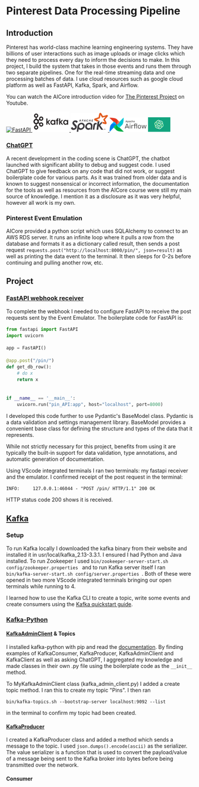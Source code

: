 # Pinterest Data Processing Pipeline
## Introduction

Pinterest has world-class machine learning engineering systems. They have billions of user interactions such as image uploads or image clicks which they need to process every day to inform the decisions to make. In this project, I build the system that takes in those events and runs them through two separate pipelines. One for the real-time streaming data and one processing batches of data. I use cloud resources such as google cloud platform as well as FastAPI, Kafka, Spark, and Airflow. 

You can watch the AICore introduction video for [The Pinterest Project](https://youtu.be/f8VNs1pmhb0) on Youtube.

<a href="https://fastapi.tiangolo.com/"><img src="https://fastapi.tiangolo.com/img/logo-margin/logo-teal.png" alt="FastAPI" width="100"/> </a> <a href="https://kafka-python.readthedocs.io/en/master/index.html"> <img src="pictures/kafka_highres.png" alt="Kafka" width="100"/> </a> <a href="https://spark.apache.org/docs/latest/api/python/"><img src="pictures/Apache_Spark_logo.svg.png" alt="Spark" width="100"/></a><a href="https://airflow.apache.org/docs/"> <img src="pictures/AirflowLogo.png" alt="Airflow" width="100"/></a> <a href="https://chat.openai.com/chat"><img src="pictures/chatgpt.jpg" alt="ChatGPT" width="60"/></a>

### [ChatGPT](https://chat.openai.com/chat)

A recent development in the coding scene is ChatGPT, the chatbot launched with significant ability to debug and suggest code. I used ChatGPT to give feedback on any code that did not work, or suggest boilerplate code for various parts. As it was trained from older data and is known to suggest nonsensical or incorrect information, the documentation for the tools as well as resources from the AICore course were still my main source of knowledge. I mention it as a disclosure as it was very helpful, however all work is my own. 

### Pinterest Event Emulation

AICore provided a python script which uses SQLAlchemy to connect to an AWS RDS server. It runs an infinite loop where it pulls a row from the database and formats it as a dictionary called result, then sends a post request `requests.post("http://localhost:8000/pin/", json=result)` as well as printing the data event to the terminal. It then sleeps for 0-2s before continuing and pulling another row, etc. 

## Project 

### [FastAPI webhook receiver](API/pin_api.py) 
To complete the webhook I needed to configure FastAPI to receive the post requests sent by the Event Emulator. The boilerplate code for FastAPI is:

```python
from fastapi import FastAPI
import uvicorn

app = FastAPI()

@app.post("/pin/")
def get_db_row():
    # do x
    return x


if __name__ == '__main__':
    uvicorn.run("pin_API:app", host="localhost", port=8000)
```

I developed this code further to use Pydantic's BaseModel class. Pydantic is a data validation and settings management library. BaseModel provides a convenient base class for defining the structure and types of the data that it represents. 

While not strictly necessary for this project, benefits from using it are typically the built-in support for data validation, type annotations, and automatic generation of documentation.

Using VScode integrated terminals I ran two terminals: my fastapi receiver and the emulator. I confirmed receipt of the post request in the terminal:
```
INFO:     127.0.0.1:46044 - "POST /pin/ HTTP/1.1" 200 OK
```
HTTP status code 200 shows it is received.

## [Kafka](https://kafka.apache.org/)
### Setup
To run Kafka locally I downloaded the kafka binary from their website and installed it in usr/local/kafka_2.13-3.3.1. I ensured I had Python and Java installed.
To run Zookeeper I used `bin/zookeeper-server-start.sh config/zookeeper.properties
` and to run Kafka server itself I ran `bin/kafka-server-start.sh config/server.properties
`. Both of these were opened in two more VScode integrated terminals bringing our open terminals while running to 4.

I learned how to use the Kafka CLI to create a topic, write some events and create consumers using the [Kafka quickstart guide](https://kafka.apache.org/quickstart).

### [Kafka-Python](https://kafka-python.readthedocs.io/en/master/index.html)
#### [KafkaAdminClient](lib/admin/kafka_admin_client.py) & Topics
I installed kafka-python with pip and read the [documentation](https://kafka-python.readthedocs.io/en/master/apidoc/modules.html). By finding examples of KafkaConsumer, KafkaProducer, KafkaAdminClient and KafkaClient as well as asking ChatGPT, I aggregated my knowledge and made classes in their own .py file using the boilerplate code as the `__init__` method. 

To MyKafkaAdminClient class (kafka_admin_client.py) I added a create topic method. I ran this to create my topic "Pins". I then ran 
```
bin/kafka-topics.sh --bootstrap-server localhost:9092 --list
```
in the terminal to confirm my topic had been created.

#### [KafkaProducer](lib/batch/producer.py)

I created a KafkaProducer class and added a method which sends a message to the topic. I used `json.dumps().encode(ascii)` as the serializer. The value serializer is a function  that is used to convert the payload/value of a message being sent to the Kafka broker into bytes before being transmitted over the network.




#### Consumer
